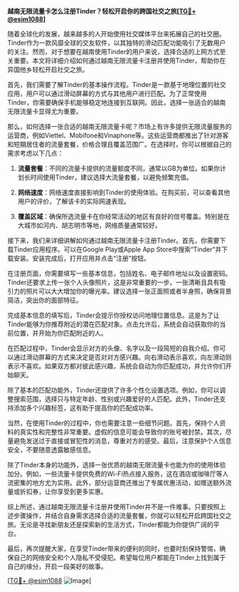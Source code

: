 **越南无限流量卡怎么注册Tinder？轻松开启你的跨国社交之旅[[TG💪+ @esim1088](https://t.me/s/esim1088)]**

随着全球化的发展，越来越多的人开始使用社交媒体平台来拓展自己的社交圈。Tinder作为一款风靡全球的交友软件，以其独特的滑动匹配功能吸引了无数用户的关注。然而，对于想要在越南使用Tinder的用户来说，选择合适的上网方式至关重要。本文将详细介绍如何通过越南无限流量卡注册并使用Tinder，帮助你在异国他乡轻松开启社交之旅。

首先，我们需要了解Tinder的基本操作流程。Tinder是一款基于地理位置的社交应用，用户可以通过滑动屏幕的方式与其他用户进行匹配。为了正常使用Tinder，你需要确保手机能够稳定地连接到互联网。因此，选择一张适合的越南无限流量卡显得尤为重要。

那么，如何选择一张合适的越南无限流量卡呢？市场上有许多提供无限流量服务的运营商，例如Viettel、Mobifone和Vinaphone等。这些运营商都推出了针对游客和短期居住者的流量套餐，价格合理且覆盖范围广。在选择时，你可以根据自己的需求考虑以下几点：

1. **流量套餐**：不同的流量卡提供的流量额度不同，通常以GB为单位。如果你计划长时间使用Tinder，建议选择大流量套餐，以避免频繁充值。
   
2. **网络速度**：网络速度直接影响到Tinder的使用体验。在购买前，可以查看其他用户的评价，了解该卡的实际网速表现。

3. **覆盖区域**：确保所选流量卡在你经常活动的地区有良好的信号覆盖。特别是在大城市如河内、胡志明市等地，网络质量通常较好。

接下来，我们来详细讲解如何通过越南无限流量卡注册Tinder。首先，你需要下载Tinder应用程序。可以在Google Play或Apple App Store中搜索“Tinder”并下载安装。安装完成后，打开应用并点击“注册”按钮。

在注册页面，你需要填写一些基本信息，包括姓名、电子邮件地址以及设置密码。Tinder还要求上传一张个人头像照片，这是非常重要的一步。一张清晰且具有吸引力的照片可以大大增加你的曝光率。建议选择一张正面照或者半身照，确保背景简洁，突出你的面部特征。

完成基本信息的填写后，Tinder会提示你授权访问地理位置信息。这是为了让Tinder能够为你推荐附近的潜在匹配对象。点击允许后，系统会自动获取你的当前位置，并开始为你匹配附近的人。

在匹配过程中，Tinder会显示对方的头像、名字以及一段简短的自我介绍。你可以通过滑动屏幕的方式来决定是否对对方感兴趣。向右滑动表示喜欢，向左滑动则表示不喜欢。如果双方都对彼此感兴趣，系统会自动为你匹配成功，并允许你们开始聊天。

除了基本的匹配功能外，Tinder还提供了许多个性化设置选项。例如，你可以调整搜索范围，选择只与特定年龄、性别或兴趣爱好的人匹配。此外，Tinder还支持添加多个兴趣标签，这有助于提高你的匹配成功率。

当然，在使用Tinder的过程中，你也需要注意一些细节问题。首先，保持个人资料的真实性和完整性非常重要。虚假的信息可能会导致你的账号被封禁。其次，尽量避免发送过于直接或冒犯性的消息，尊重对方的感受。最后，注意保护个人信息安全，不要随意透露敏感信息。

除了Tinder本身的功能外，选择一张优质的越南无限流量卡也能为你的使用体验加分。例如，一些流量卡提供免费的Wi-Fi热点接入服务，这在酒店或咖啡厅等人流密集的地方尤为实用。此外，部分运营商还推出了专属优惠活动，如赠送额外流量或折扣券，让你享受到更多实惠。

综上所述，通过越南无限流量卡注册并使用Tinder并不是一件难事。只要按照上述步骤操作，并结合自身需求选择合适的流量套餐，你就可以轻松开启跨国社交之旅。无论是寻找新朋友还是探索新的生活方式，Tinder都能为你提供广阔的平台。

最后，再次提醒大家，在享受Tinder带来的便利的同时，也要时刻保持警惕，确保自己的网络安全和个人隐私不受侵犯。希望每位用户都能在Tinder上找到属于自己的缘分，开启一段美好的故事。

[[TG💪+ @esim1088](https://t.me/s/esim1088) ![Image](https://i.postimg.cc/4NQfJmqS/Snipaste-2025-05-13-00-14-12.png)]